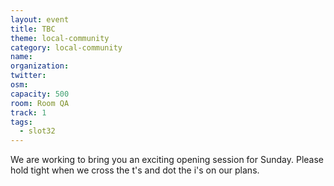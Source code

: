 ```yaml
---
layout: event
title: TBC
theme: local-community
category: local-community
name: 
organization: 
twitter: 
osm:
capacity: 500
room: Room QA
track: 1
tags:
  - slot32
---
```

We are working to bring you an exciting opening session for Sunday. Please hold tight when we cross the t's and dot the i's on our plans.
